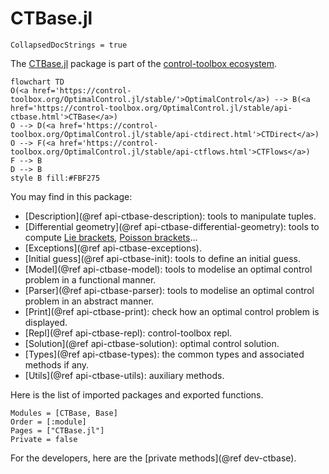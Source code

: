 # CTBase.jl

```@meta
CollapsedDocStrings = true
```

The [CTBase.jl](control-toolbox.org/CTBase.jl/) package is part of the [control-toolbox ecosystem](https://github.com/control-toolbox).

```mermaid
flowchart TD
O(<a href='https://control-toolbox.org/OptimalControl.jl/stable/'>OptimalControl</a>) --> B(<a href='https://control-toolbox.org/OptimalControl.jl/stable/api-ctbase.html'>CTBase</a>)
O --> D(<a href='https://control-toolbox.org/OptimalControl.jl/stable/api-ctdirect.html'>CTDirect</a>)
O --> F(<a href='https://control-toolbox.org/OptimalControl.jl/stable/api-ctflows.html'>CTFlows</a>)
F --> B
D --> B
style B fill:#FBF275
```

You may find in this package:

- [Description](@ref api-ctbase-description): tools to manipulate tuples.
- [Differential geometry](@ref api-ctbase-differential-geometry): tools to compute [Lie brackets](https://en.wikipedia.org/w/index.php?title=Lie_bracket_of_vector_fields&oldid=1163591634), [Poisson brackets](https://en.wikipedia.org/w/index.php?title=Poisson_manifold&oldid=1163991099#Formal_definition)...
- [Exceptions](@ref api-ctbase-exceptions).
- [Initial guess](@ref api-ctbase-init): tools to define an initial guess.
- [Model](@ref api-ctbase-model): tools to modelise an optimal control problem in a functional manner.
- [Parser](@ref api-ctbase-parser): tools to modelise an optimal control problem in an abstract manner.
- [Print](@ref api-ctbase-print): check how an optimal control problem is displayed.
- [Repl](@ref api-ctbase-repl): control-toolbox repl.
- [Solution](@ref api-ctbase-solution): optimal control solution.
- [Types](@ref api-ctbase-types): the common types and associated methods if any.
- [Utils](@ref api-ctbase-utils): auxiliary methods.

Here is the list of imported packages and exported functions.

```@autodocs
Modules = [CTBase, Base]
Order = [:module]
Pages = ["CTBase.jl"]
Private = false
```

For the developers, here are the [private methods](@ref dev-ctbase).